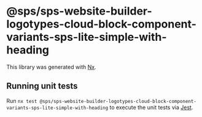 # @sps/sps-website-builder-logotypes-cloud-block-component-variants-sps-lite-simple-with-heading

This library was generated with [Nx](https://nx.dev).

## Running unit tests

Run `nx test @sps/sps-website-builder-logotypes-cloud-block-component-variants-sps-lite-simple-with-heading` to execute the unit tests via [Jest](https://jestjs.io).
